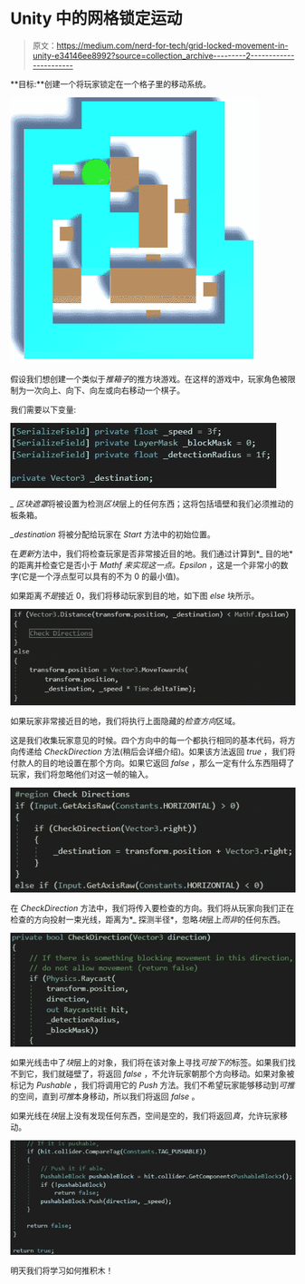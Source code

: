 # Unity 中的网格锁定运动

> 原文：<https://medium.com/nerd-for-tech/grid-locked-movement-in-unity-e34146ee8992?source=collection_archive---------2----------------------->

**目标:**创建一个将玩家锁定在一个格子里的移动系统。

![](img/766ba39ad69e55d274f3ae8df7d9e84a.png)

假设我们想创建一个类似于*推箱子*的推方块游戏。在这样的游戏中，玩家角色被限制为一次向上、向下、向左或向右移动一个棋子。

我们需要以下变量:

![](img/9aa7f5259f0601cdb00ded0cb5acf0d2.png)

*_ 区块遮罩*将被设置为检测*区块*层上的任何东西；这将包括墙壁和我们必须推动的板条箱。

*_destination* 将被分配给玩家在 *Start* 方法中的初始位置。

在*更新*方法中，我们将检查玩家是否非常接近目的地。我们通过计算到*_ 目的地*的距离并检查它是否小于 *Mathf 来实现这一点。Epsilon* ，这是一个非常小的数字(它是一个浮点型可以具有的不为 0 的最小值)。

如果距离*不是*接近 0，我们将移动玩家到目的地，如下图 *else* 块所示。

![](img/544d4157a01409c32c51d8643f693ec8.png)

如果玩家非常接近目的地，我们将执行上面隐藏的*检查方向*区域。

这是我们收集玩家意见的时候。四个方向中的每一个都执行相同的基本代码，将方向传递给 *CheckDirection* 方法(稍后会详细介绍)。如果该方法返回 *true* ，我们将付款人的目的地设置在那个方向。如果它返回 *false* ，那么一定有什么东西阻碍了玩家，我们将忽略他们对这一帧的输入。

![](img/ef5eb12eed0097057518330169b56b23.png)

在 *CheckDirection* 方法中，我们将传入要检查的方向。我们将从玩家向我们正在检查的方向投射一束光线，距离为*_ 探测半径*，忽略*块*层上*而非*的任何东西。

![](img/f1fb4d6672b4cadbd04397a0603e6c3d.png)

如果光线击中了*块*层上的对象，我们将在该对象上寻找*可按下的*标签。如果我们找不到它，我们就碰壁了，将返回 *false* ，不允许玩家朝那个方向移动。如果对象被标记为 *Pushable* ，我们将调用它的 *Push* 方法。我们不希望玩家能够移动到*可推*的空间，直到*可推*本身移动，所以我们将返回 *false* 。

如果光线在*块*层上没有发现任何东西，空间是空的，我们将返回*真*，允许玩家移动。

![](img/3b8624af02eefaafe0f332399fc6b3aa.png)

明天我们将学习如何推积木！